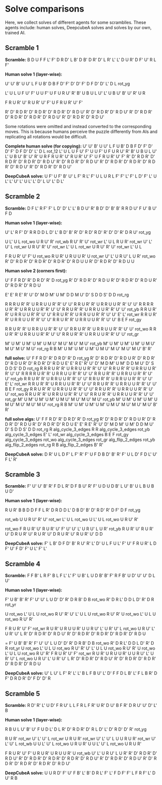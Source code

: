 # Solve comparisons
Here, we collect solves of different agents for some scramblles. These agents include: human solves, DeepcubeA solves and solves by our own, trained AI.

## Scramble 1
**Scramble:**
B D U F F L' F' D R D' L B' D B' D R' D' L R' L' L' D U R' D F' U' R L F'

**Human solve 1 (layer-wise):**
<!-- solve white layer -->
U' U' B' U U' L F U B' D B F D' F' D' D' F' D F D' D' L' D L rot_yg
<!-- solve middle edges -->
L' U L U F U' F' U U F' U F U R U' R' B' U B U L U' L' U B U' B' U' R' U R
<!-- solve yellow edges -->
F R U R' U' R U R' U' F' U F R U R' U' F'
<!-- solve yellow corners -->
R' D' R D R' D' R D R' D' R D R' D' R D U'
R' D' R D R' D' R D U'
R' D' R D R' D' R D R' D' R D R' D' R D U'
R' D' R D R' D' R D U'

Some rotations were omitted and instead converted to the corresponding moves. This is because humans perceive the puzzle differently from AIs and replicating all rotations would be difficult.

**Complete human solve (for copying):**
U' U' B' U U' L F U B' D B F D' F' D' D' F' D F D' D' L' D L rot_12 L' U L U F U' F' U U F' U F U R U' R' B' U B U L U' L' U B U' B' U' R' U R F R U R' U' R U R' U' F' U F R U R' U' F' R' D' R D R' D' R D R' D' R D R' D' R D U' R' D' R D R' D' R D U' R' D' R D R' D' R D R' D' R D R' D' R D U' R' D' R D R' D' R D U'


**DeepCubeA solve:**
U F' U F' B' U' L F' R L' F' U L U R L F' F' L' F' L D' F' L' U L' L' U' L' U L' L' D' L U' L' D L'

## Scramble 2
**Scramble:**
D F L' R F' F' L D' D' L' L' B D U' R' B D' D' B' B' R R D U' F U' B U' F D

**Human solve 1 (layer-wise):**
<!-- layer 1 -->
U' L' R F' D' R R D D L D' L' B D' B' R' D' R D' R D' R' D' D' R' D R U' rot_yg
<!-- layer 2 -->
U L' U L rot_wo U R U' R' rot_wb R U' R' U' rot_wr L' U L R U R' rot_wr U' L' U' L rot_wr U R U' R' U' rot_wr L' U L rot_wr U R U' R' U' rot_wr L' U L
<!-- layer 3 -->
F R U R' U' F' U rot_wo R U R' U R U U R' U rot_wr U' L' U R U' L U R' rot_wo R' D' R D R' D' R D R' D' R D R' D' R D U U R' D' R D R' D' R D U U

**Human solve 2 (corners first):**
<!-- corners -->
U' F F R D' R' D R D' R' D rot_yg R' D' R D R' D' R D U R' D' R D R' D' R D U R' D' R D R' D' R D U
<!-- yellow layer -->
E' E' R E' R' U' D' M D M' U M' D D M U' D' S D D S' D D rot_rg
<!-- layer 2 -->
R R R U R' R' U R R U U R' R' U' U' R R U R' R' U R R U U R' R' U' U' R R R R U R' R' U R R U U R' R' U' U' R R U R' R' U R R U U R' R' U' U' rot_yb R R U R' R' U R R U U R' R' U' U' R R U R' R' U R R U U R' R' U' U' E' L' rot_wr R R U R' R' U R R U U R' R' U' U' R R U R' R' U R R U U R' R' U' U' B E F rot_gy
<!-- layer 3 -->
R R U R' R' U R R U U R' R' U' U' R R U R' R' U R R U U R' R' U' U' rot_wo R R U R' R' U R R U U R' R' U' U' R R U R' R' U R R U U R' R' U' U' rot_gr
<!-- orient edges -->
M' U M' U M' U M' U M U' M U' M U' M U' rot_yb M' U M' U M' U M' U M U' M U' M U' M U' rot_rg R B M' U M' U M' U M' U M U' M U' M U' M U' B' R'

**full solve:**
U' F F R D' R' D R D' R' D rot_yg R' D' R D R' D' R D U R' D' R D R' D' R D U R' D' R D R' D' R D U E' E' R E' R' U' D' M D M' U M' D D M U' D' S D D S' D D rot_rg R R R U R' R' U R R U U R' R' U' U' R R U R' R' U R R U U R' R' U' U' R R R R U R' R' U R R U U R' R' U' U' R R U R' R' U R R U U R' R' U' U' rot_yb R R U R' R' U R R U U R' R' U' U' R R U R' R' U R R U U R' R' U' U' E' L' rot_wr R R U R' R' U R R U U R' R' U' U' R R U R' R' U R R U U R' R' U' U' B E F rot_gy R R U R' R' U R R U U R' R' U' U' R R U R' R' U R R U U R' R' U' U' rot_wo R R U R' R' U R R U U R' R' U' U' R R U R' R' U R R U U R' R' U' U' rot_gr M' U M' U M' U M' U M U' M U' M U' M U' rot_yb M' U M' U M' U M' U M U' M U' M U' M U' rot_rg R B M' U M' U M' U M' U M U' M U' M U' M U' B' R'

**full solve algs:**
U' F F R D' R' D R D' R' D rot_yg R' D' R D R' D' R D U R' D' R D R' D' R D U R' D' R D R' D' R D U E' E' R E' R' U' D' M D M' U M' D D M U' D' S D D S' D D rot_rg R alg_cycle_3_edges R R alg_cycle_3_edges rot_yb alg_cycle_3_edges E' L' rot_wr alg_cycle_3_edges B E F rot_gy alg_cycle_3_edges rot_wo alg_cycle_3_edges rot_gr alg_flip_2_edges rot_yb alg_flip_2_edges rot_rg R B alg_flip_2_edges B' R'


**DeepCubeA solve:**
D R' U L D F' L F' R' F' U F D B D' B' R' F' U L D' F D L' U' F L' R'

## Scramble 3
**Scramble:**
F' U' U' B' R' F D L R' D F B U' R' F' U D U D B' L U' B' U L B U B U D'

**Human solve 1 (layer-wise):**
<!-- layer 1 -->
R U R' B B D D F F L R' D R D D L' D B D' B' D' R D' R' D F' D F rot_yg
<!-- layer 2 -->
rot_wb U U R U' R' U' rot_wr L' U L rot_wo U L' U L rot_wo U R U' R'
<!-- layer 3 -->
rot_wo F R U R' U' R U R' U' F' U' U' L' U R U' L U R' rot_yb R U R' U' R U R' U' D R U R' U' R U R' U' D R U R' U' R U R' U' D D

**DeepCubeA solve:**
F' L B' D F D' B' R U' R' L' D' U L F U L' F' U' F R U R' L D F' U' F D' F' U L' F' L'

## Scramble 4
**Scramble:**
F F B' L R F' B L F L' L' F' U B' L U D B' B' F' R F B' U D' U' U' D L U'

**Human solve 1 (layer-wise):**
<!-- layer 1 -->
F' U B' B' R' F' U' U' L U D' D' R' D R B' D B rot_wo R' D R L' D D L D' R' D R rot_yr
<!-- layer 2 -->
U rot_wo L' U L U rot_wo R U' R' U' L' U L U rot_wo R U' R' U rot_wo L' U L U rot_wo R U' R'
<!-- layer 3 -->
F R U R' U' F' rot_wr R U R' U R U U R' U U R U' L' U R' U' L rot_wo U R U' L' U R' U' L R' D' R D R' D' R D U' R' D' R D R' D' R D R' D' R D R' D' R D U

= F' U B' B' R' F' U' U' L U D' D' R' D R B' D B rot_wo R' D R L' D D L D' R' D R rot_yr U rot_wo L' U L U rot_wo R U' R' U' L' U L U rot_wo R U' R' U rot_wo L' U L U rot_wo R U' R' F R U R' U' F' rot_wr R U R' U R U U R' U U R U' L' U R' U' L rot_wo U R U' L' U R' U' L R' D' R D R' D' R D U' R' D' R D R' D' R D R' D' R D R' D' R D U

**DeepCubeA solve:**
U' L U' L F' R' L' L' B L F B U' L' D' F F D L B' L' F L B R' D F' D R D R' D' F D' D' R

## Scramble 5
**Scramble:**
R D' R' L' U D' F R U' L L F R L F R' U R' D U' B F R' D R U' U' D' L' B

**Human solve 1 (layer-wise):**
<!-- layer 1 -->
R B U L U' B' U' F U D L' D L R' D' R D R' D' R L D' L' D' R D' D' R' rot_yg
<!-- layer 2 -->
R U R' rot_wr U' L' U' L rot_wr U R U R' rot_wr U' L' U' L U U R U R' rot_wr U' L' U' L rot_wb U U L' U' L rot_wo U R U R' U U L' U' L rot_wo U R U R'
<!-- layer 3 -->
F R U R' U' F' U R U R' U R U U R' U rot_wb U' L' U R U' L U R' R' D' R D R' D' R D U' R' D' R D R' D' R D R' D' R D R' D' R D U' R' D' R D R' D' R D U' R' D' R D R' D' R D R' D' R D R' D' R D U'

**DeepCubeA solve:**
U U R D' F' U' F B' L' B' D R L' F' L' F D F' F' L F R F' L' D U' R B
